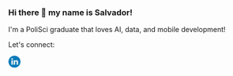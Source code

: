 ### Hi there 👋 my name is Salvador!

I'm a PoliSci graduate that loves AI, data, and mobile development!

Let's connect:

[<img src="/assets/linkedin.png" width="25"/>](https://www.linkedin.com/in/salvadorfrias/)

<!--
**salvadorfrs5/salvadorfrs5** is a ✨ _special_ ✨ repository because its `README.md` (this file) appears on your GitHub profile.

Here are some ideas to get you started:

- 🔭 I’m currently working on ...
- 🌱 I’m currently learning ...
- 👯 I’m looking to collaborate on ...
- 🤔 I’m looking for help with ...
- 💬 Ask me about ...
- 📫 How to reach me: ...
- 😄 Pronouns: ...
- ⚡ Fun fact: ...
-->
